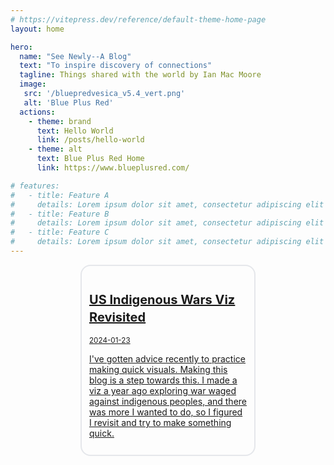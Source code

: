 ```yaml
---
# https://vitepress.dev/reference/default-theme-home-page
layout: home

hero:
  name: "See Newly--A Blog"
  text: "To inspire discovery of connections"
  tagline: Things shared with the world by Ian Mac Moore 
  image:
   src: '/bluepredvesica_v5.4_vert.png'
   alt: 'Blue Plus Red'
  actions:
    - theme: brand
      text: Hello World
      link: /posts/hello-world
    - theme: alt
      text: Blue Plus Red Home
      link: https://www.blueplusred.com/

# features:
#   - title: Feature A
#     details: Lorem ipsum dolor sit amet, consectetur adipiscing elit
#   - title: Feature B
#     details: Lorem ipsum dolor sit amet, consectetur adipiscing elit
#   - title: Feature C
#     details: Lorem ipsum dolor sit amet, consectetur adipiscing elit
---
```


<a href="/posts/us-indigenous-wars-revisited" style="display: block; width:50%; margin: auto; padding: .75rem; border: 2px #e5e7eb solid; border-radius: 1rem;">
    <h2 style="font-size: 1.25rem; line-height: 1.75rem; font-weight: 700;">US Indigenous Wars Viz Revisited</h2>
    <small>2024-01-23</small>
    <p>I've gotten advice recently to practice making quick visuals. Making this blog is a step towards this. I made a viz a year ago exploring war waged against indigenous peoples, and there was more I wanted to do, so I figured I revisit and try to make something quick.</p>
</a>